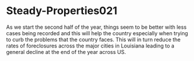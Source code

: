 # Steady-Properties021
As we start the second half of the year, things seem to be better with less cases being recorded and this will help the country especially when trying to curb the problems that the country faces. This will in turn reduce the rates of foreclosures across the major cities in Louisiana leading to a general decline at the end of the year across US.

